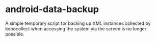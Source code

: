 # android-data-backup
A simple temporary script for backing up XML instances collected by kobocollect when accessing the system via the screen is no longer possible. 
